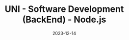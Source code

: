 ---
title: "UNI - Software Development (BackEnd) - Node.js"
description: "API development with Node.js, Fastify and MariaDB: Grade Management for Students and Teachers"
date: 2023-12-14
url: https://github.com/laucha54321/uni-be
tech: ["Node.js", "Fastify", "DrizzleORM", "MariaDB", "API Development"]
---